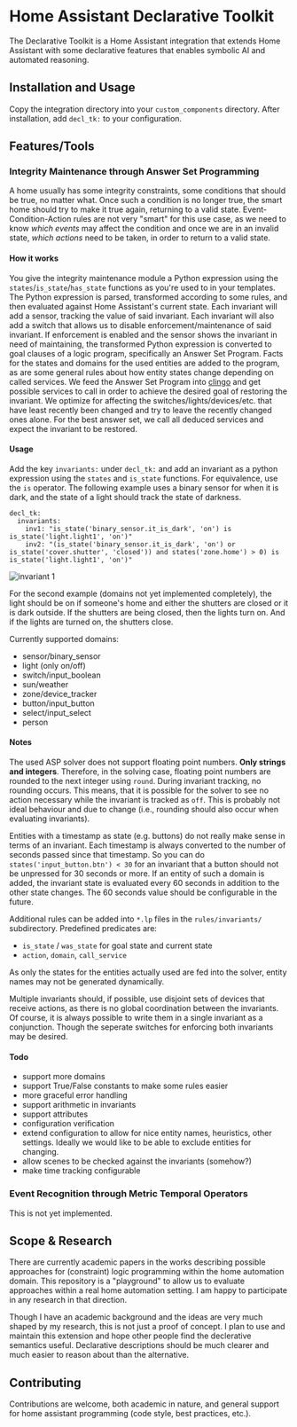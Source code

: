 # Home Assistant Declarative Toolkit

The Declarative Toolkit is a Home Assistant integration that extends Home Assistant with some declarative features that enables symbolic AI and automated reasoning.

## Installation and Usage

Copy the integration directory into your `custom_components` directory. After installation, add `decl_tk:` to your configuration.

## Features/Tools

### Integrity Maintenance through Answer Set Programming

A home usually has some integrity constraints, some conditions that should be true, no matter what. Once such a condition is no longer true, the smart home should try to make it true again, returning to a valid state. Event-Condition-Action rules are not very "smart" for this use case, as we need to know *which events* may affect the condition and once we are in an invalid state, *which actions* need to be taken, in order to return to a valid state.

#### How it works

You give the integrity maintenance module a Python expression using the `states`/`is_state`/`has_state` functions as you're used to in your templates. The Python expression is parsed, transformed according to some rules, and then evaluated against Home Assistant's current state. Each invariant will add a sensor, tracking the value of said invariant. Each invariant will also add a switch that allows us to disable enforcement/maintenance of said invariant. If enforcement is enabled and the sensor shows the invariant in need of maintaining, the transformed Python expression is converted to goal clauses of a logic program, specifically an Answer Set Program. Facts for the states and domains for the used entities are added to the program, as are some general rules about how entity states change depending on called services. We feed the Answer Set Program into [clingo](https://potassco.org/clingo/) and get possible services to call in order to achieve the desired goal of restoring the invariant. We optimize for affecting the switches/lights/devices/etc. that have least recently been changed and try to leave the recently changed ones alone. For the best answer set, we call all deduced services and expect the invariant to be restored.

#### Usage

Add the key `invariants:` under `decl_tk:` and add an invariant as a python expression using the `states` and `is_state` functions. For equivalence, use the `is` operator. The following example uses a binary sensor for when it is dark, and the state of a light should track the state of darkness.

```
decl_tk:
  invariants:
    inv1: "is_state('binary_sensor.it_is_dark', 'on') is is_state('light.light1', 'on')"
    inv2: "(is_state('binary_sensor.it_is_dark', 'on') or is_state('cover.shutter', 'closed')) and states('zone.home') > 0) is is_state('light.light1', 'on')"
```

![invariant 1](https://dbs.informatik.uni-halle.de/wenzel/invariant1.gif)

For the second example (domains not yet implemented completely), the light should be on if someone's home and either the shutters are closed or it is dark outside. If the shutters are being closed, then the lights turn on. And if the lights are turned on, the shutters close.

Currently supported domains:

* sensor/binary_sensor
* light (only on/off)
* switch/input_boolean
* sun/weather
* zone/device_tracker
* button/input_button
* select/input_select
* person

#### Notes

The used ASP solver does not support floating point numbers. **Only strings and integers**. Therefore, in the solving case, floating point numbers are rounded to the next integer using `round`. During invariant tracking, no rounding occurs. This means, that it is possible for the solver to see no action necessary while the invariant is tracked as `off`. This is probably not ideal behaviour and due to change (i.e., rounding should also occur when evaluating invariants).

Entities with a timestamp as state (e.g. buttons) do not really make sense in terms of an invariant. Each timestamp is always converted to the number of seconds passed since that timestamp. So you can do `states('input_button.btn') < 30` for an invariant that a button should not be unpressed for 30 seconds or more. If an entity of such a domain is added, the invariant state is evaluated every 60 seconds in addition to the other state changes. The 60 seconds value should be configurable in the future.

Additional rules can be added into `*.lp` files in the `rules/invariants/` subdirectory. Predefined predicates are:

* `is_state` / `was_state` for goal state and current state
* `action`, `domain`, `call_service`

As only the states for the entities actually used are fed into the solver, entity names may not be generated dynamically.

Multiple invariants should, if possible, use disjoint sets of devices that receive actions, as there is no global coordination between the invariants. Of course, it is always possible to write them in a single invariant as a conjunction. Though the seperate switches for enforcing both invariants may be desired.

#### Todo

* support more domains
* support True/False constants to make some rules easier
* more graceful error handling
* support arithmetic in invariants
* support attributes
* configuration verification
* extend configuration to allow for nice entity names, heuristics, other settings. Ideally we would like to be able to exclude entities for changing.
* allow scenes to be checked against the invariants (somehow?)
* make time tracking configurable

### Event Recognition through Metric Temporal Operators

This is not yet implemented.

## Scope & Research

There are currently academic papers in the works describing possible approaches for (constraint) logic programming within the home automation domain. This repository is a "playground" to allow us to evaluate approaches within a real home automation setting. I am happy to participate in any research in that direction.

Though I have an academic background and the ideas are very much shaped by my research, this is not just a proof of concept. I plan to use and maintain this extension and hope other people find the declerative semantics useful. Declarative descriptions should be much clearer and much easier to reason about than the alternative.

## Contributing

Contributions are welcome, both academic in nature, and general support for home assistant programming (code style, best practices, etc.).
